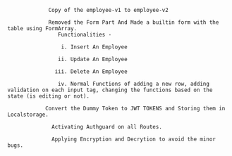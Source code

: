 
                 Copy of the employee-v1 to employee-v2

                 Removed the Form Part And Made a builtin form with the table using FormArray. 
                    Functionalities - 

                     i. Insert An Employee
  
                    ii. Update An Employee
  
                   iii. Delete An Employee
  
                    iv. Normal Functions of adding a new row, adding validation on each input tag, changing the functions based on the state (is editing or not).

                Convert the Dummy Token to JWT TOKENS and Storing them in Localstorage.

                  Activating Authguard on all Routes. 

                  Applying Encryption and Decrytion to avoid the minor bugs.


